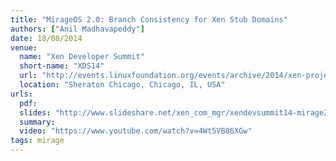 ```yaml
---
title: "MirageOS 2.0: Branch Consistency for Xen Stub Domains"
authors: ["Anil Madhavapeddy"]
date: 18/08/2014
venue:
  name: "Xen Developer Summit"
  short-name: "XDS14"
  url: "http://events.linuxfoundation.org/events/archive/2014/xen-project-developer-summit"
  location: "Sheraton Chicago, Chicago, IL, USA"
urls:
  pdf:
  slides: "http://www.slideshare.net/xen_com_mgr/xendevsummit14-mirage2"
  summary:
  video: "https://www.youtube.com/watch?v=4Wt5VB86XGw"
tags: mirage
---
```

